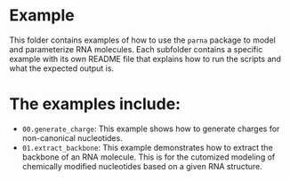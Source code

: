 # Example

This folder contains examples of how to use the `parna` package to model and parameterize RNA molecules. Each subfolder contains a specific example with its own README file that explains how to run the scripts and what the expected output is.

# The examples include:
- `00.generate_charge`: This example shows how to generate charges for non-canonical nucleotides.
- `01.extract_backbone`: This example demonstrates how to extract the backbone of an RNA molecule. This is for the cutomized modeling of chemically modified nucleotides based on a given RNA structure.

